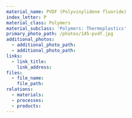 ```yaml
---
material_name: PVDF (Polyvinylidene fluoride)
index_letter: P
material_class: Polymers
material_subclass: 'Polymers: Thermoplastics'
primary_photo_path: /photos/145-pvdf.jpg
additional_photos:
  - additional_photo_path:
  - additional_photo_path:
links:
  - link_title:
    link_address:
files:
  - file_name:
    file_path:
relations:
  - materials:
  - processes:
  - products:
---
```



